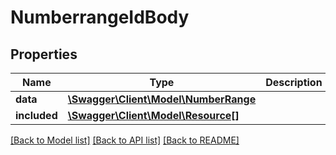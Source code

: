# NumberrangeIdBody

## Properties
Name | Type | Description | Notes
------------ | ------------- | ------------- | -------------
**data** | [**\Swagger\Client\Model\NumberRange**](NumberRange.md) |  | [optional] 
**included** | [**\Swagger\Client\Model\Resource[]**](Resource.md) |  | [optional] 

[[Back to Model list]](../../README.md#documentation-for-models) [[Back to API list]](../../README.md#documentation-for-api-endpoints) [[Back to README]](../../README.md)

